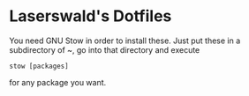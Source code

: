 Laserswald's Dotfiles
=====================

You need GNU Stow in order to install these. Just put these in a subdirectory of ~, go into that directory and execute

    stow [packages]

for any package you want.
